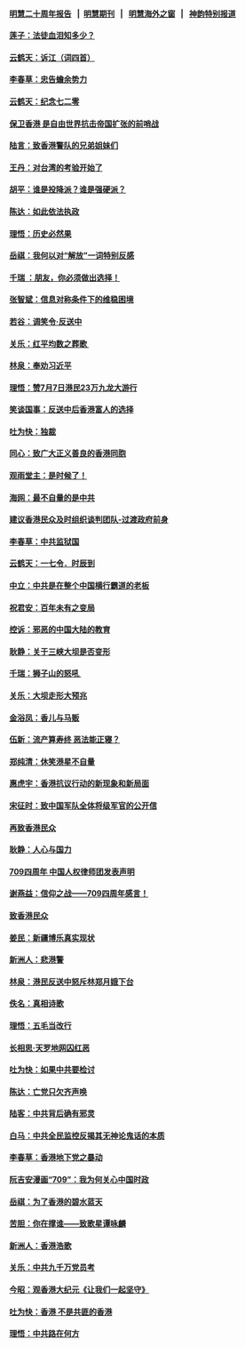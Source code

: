#### [明慧二十周年报告](https://github.com/gfw-breaker/mh-reports/blob/master/README.md?t=07201501) &nbsp;&nbsp;|&nbsp;&nbsp;[明慧期刊](https://github.com/gfw-breaker/mh-qikan) &nbsp;&nbsp;|&nbsp;&nbsp; [明慧海外之窗](https://github.com/gfw-breaker/mh-news/blob/master/README.md?t=07201501) &nbsp;&nbsp;|&nbsp;&nbsp; [神韵特别报道](https://github.com/gfw-breaker/mh-news/blob/master/shenyun.md?t=07201501) 

#### [莲子：法徒血泪知多少？](../pages/nsc993/n11397534.md?t=07201501) 

#### [云鹤天：诉江（词四首）](../pages/nsc993/n11397502.md?t=07201501) 

#### [李春草：忠告蟾余势力](../pages/nsc993/n11396852.md?t=07201501) 

#### [云鹤天：纪念七二零](../pages/nsc993/n11396646.md?t=07201501) 

#### [保卫香港 是自由世界抗击帝国扩张的前哨战](../pages/nsc993/n11393186.md?t=07201501) 

#### [陆言：致香港警队的兄弟姐妹们](../pages/nsc993/n11392281.md?t=07201501) 

#### [王丹：对台湾的考验开始了](../pages/nsc993/n11391258.md?t=07201501) 

#### [胡平：谁是投降派？谁是强硬派？](../pages/nsc993/n11391224.md?t=07201501) 

#### [陈达：如此依法执政](../pages/nsc993/n11388999.md?t=07201501) 

#### [理悟：历史必然果](../pages/nsc993/n11388741.md?t=07201501) 

#### [岳祺：我何以对“解放”一词特别反感](../pages/nsc993/n11385696.md?t=07201501) 

#### [千瑞 ：朋友，你必须做出选择！](../pages/nsc993/n11384949.md?t=07201501) 

#### [张智斌：信息对称条件下的维稳困境](../pages/nsc993/n11384812.md?t=07201501) 

#### [若谷：调笑令‧反送中](../pages/nsc993/n11383745.md?t=07201501) 

#### [关乐：红平均数之葬歌 ](../pages/nsc993/n11383498.md?t=07201501) 

#### [林泉：奉劝习近平](../pages/nsc993/n11383487.md?t=07201501) 

#### [理悟：赞7月7日港民23万九龙大游行](../pages/nsc993/n11383473.md?t=07201501) 

#### [笑谈国事：反送中后香港富人的选择](../pages/nsc993/n11382020.md?t=07201501) 

#### [吐为快：独裁](../pages/nsc993/n11382755.md?t=07201501) 

#### [同心：致广大正义善良的香港同胞](../pages/nsc993/n11382745.md?t=07201501) 

#### [观雨堂主：是时候了！](../pages/nsc993/n11382737.md?t=07201501) 

#### [海网：最不自量的是中共](../pages/nsc993/n11380440.md?t=07201501) 

#### [建议香港民众及时组织谈判团队-过渡政府前身](../pages/nsc993/n11379909.md?t=07201501) 

#### [李春草：中共监狱国](../pages/nsc993/n11378989.md?t=07201501) 

#### [云鹤天：一七令．时辰到](../pages/nsc993/n11379260.md?t=07201501) 

#### [中立：中共是在整个中国横行霸道的老板](../pages/nsc993/n11378382.md?t=07201501) 

#### [祝君安：百年未有之变局](../pages/nsc993/n11378376.md?t=07201501) 

#### [控诉：邪恶的中国大陆的教育](../pages/nsc993/n11378344.md?t=07201501) 

#### [耿静：关于三峡大坝是否变形](../pages/nsc993/n11375879.md?t=07201501) 

#### [千瑞：狮子山的怒吼 ](../pages/nsc993/n11375644.md?t=07201501) 

#### [关乐：大坝走形大预兆](../pages/nsc993/n11375629.md?t=07201501) 

#### [金浴凤：香儿与马贩](../pages/nsc993/n11375580.md?t=07201501) 

#### [伍新：流产算寿终  恶法能正寝？](../pages/nsc993/n11375581.md?t=07201501) 

#### [郑纯清：休笑港星不自量](../pages/nsc993/n11375555.md?t=07201501) 

#### [惠虎宇：香港抗议行动的新现象和新局面](../pages/nsc993/n11375501.md?t=07201501) 

#### [宋征时：致中国军队全体将级军官的公开信](../pages/nsc993/n11373354.md?t=07201501) 

#### [再致香港民众](../pages/nsc993/n11373870.md?t=07201501) 

#### [耿静：人心与国力](../pages/nsc993/n11373759.md?t=07201501) 

#### [709四周年 中国人权律师团发表声明](../pages/nsc993/n11373565.md?t=07201501) 

#### [谢燕益：信仰之战——709四周年感言！](../pages/nsc993/n11373388.md?t=07201501) 

#### [致香港民众](../pages/nsc993/n11373286.md?t=07201501) 

#### [姜民：新疆博乐真实现状](../pages/nsc993/n11371223.md?t=07201501) 

#### [新洲人：悲港警](../pages/nsc993/n11371174.md?t=07201501) 

#### [林泉：港民反送中怒斥林郑月娥下台](../pages/nsc993/n11370676.md?t=07201501) 

#### [佚名：真相诗歌](../pages/nsc993/n11370666.md?t=07201501) 

#### [理悟：五毛当改行](../pages/nsc993/n11369314.md?t=07201501) 

#### [长相思‧天罗地网囚红恶](../pages/nsc993/n11368444.md?t=07201501) 

#### [吐为快：如果中共要检讨](../pages/nsc993/n11368441.md?t=07201501) 

#### [陈达：亡党只欠齐声唤](../pages/nsc993/n11367838.md?t=07201501) 

#### [陆客：中共背后确有邪灵](../pages/nsc993/n11365263.md?t=07201501) 

#### [白马：中共全民监控反揭其无神论鬼话的本质](../pages/nsc993/n11365236.md?t=07201501) 

#### [李春草：香港地下党之暴动](../pages/nsc993/n11365210.md?t=07201501) 

#### [阮吉安漫画“709”：我为何关心中国时政](../pages/nsc993/n11362127.md?t=07201501) 

#### [岳祺：为了香港的碧水蓝天](../pages/nsc993/n11362627.md?t=07201501) 

#### [苦胆：你在撑谁——致歌星谭咏麟](../pages/nsc993/n11361348.md?t=07201501) 

#### [新洲人：香港浩歌](../pages/nsc993/n11361334.md?t=07201501) 

#### [关乐：中共九千万党员考](../pages/nsc993/n11361304.md?t=07201501) 

#### [今昭：观香港大纪元《让我们一起坚守》](../pages/nsc993/n11361244.md?t=07201501) 

#### [吐为快：香港  不是共匪的香港](../pages/nsc993/n11360918.md?t=07201501) 

#### [理悟：中共路在何方](../pages/nsc993/n11360509.md?t=07201501) 

